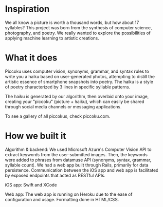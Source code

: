# Inspiration

We all know a picture is worth a thousand words, but how about 17 syllables? This project was born from the synthesis of computer science, photography, and poetry. We really wanted to explore the possibilities of applying machine learning to artistic creations.

# What it does

Piccoku uses computer vision, synonyms, grammar, and syntax rules to write you a haiku based on user-generated photos, attempting to distill the artistic essence of smartphone snapshots into poetry. The haiku is a style of poetry characterized by 3 lines in specific syllable patterns.

The haiku is generated by our algorithm, then overlaid onto your image, creating your "piccoku" (picture + haiku), which can easily be shared through social media channels or messaging applications.

To see a gallery of all piccokus, check piccoku.com.

# How we built it

Algorithm & backend: We used Microsoft Azure's Computer Vision API to extract keywords from the user-submitted images. Then, the keywords were added to phrases from datamuse API (synonyms, syntax, grammar, syllable count). We had a web app built through Rails, primarily for data persistence. Communication between the iOS app and web app is facilitated by exposed endpoints that acted as RESTful APIs.

iOS app: Swift and XCode

Web app: The web app is running on Heroku due to the ease of configuration and usage. Formatting done in HTML/CSS.

